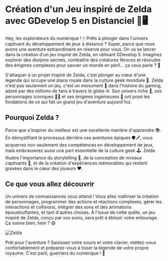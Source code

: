 # Création d'un Jeu inspiré de Zelda avec GDevelop 5 en Distanciel 🏰🖥

Hey, les explorateurs du numérique ! 🖱 Prêts à plonger dans l'univers captivant du développement de jeux à distance ? Super, parce que nous avons une aventure extraordinaire en réserve pour vous. On va se lancer dans la création d'un jeu inspiré de Zelda, en utilisant GDevelop 5. Imaginez explorer des donjons secrets, combattre des créatures féroces et résoudre des énigmes complexes pour sauver un monde en péril... ça vous parle ? 🌌

S'attaquer à un projet inspiré de Zelda, c'est plonger au cœur d'une légende qui occupe une place royale dans la culture geek mondiale 🌟. Zelda n'est pas seulement un jeu, c'est un monument 🏰 dans l'histoire du gaming, adoré par des millions de fans à travers le globe 🌐. Son univers riche 🌲, ses personnages iconiques 🧝‍♂️ et ses énigmes ingénieuses 🤔 ont posé les fondations de ce qui fait un grand jeu d'aventure aujourd'hui.

## Pourquoi Zelda ? 
Parce que s'inspirer du meilleur est une excellente manière d'apprendre 📚. En démystifiant le processus derrière ces aventures épiques 🛡🗡, vous acquerrez non seulement des compétences en développement de jeux, mais embrasserez aussi une part essentielle de la culture geek 🕹. Zelda illustre l'importance du storytelling 📖, de la conception de niveaux captivants 🌈, et de la création d'expériences mémorables qui restent gravées dans le cœur des joueurs ❤️.

## Ce que vous allez découvrir 
Un univers de connaissances vous attend ! Vous allez maîtriser la création de personnages, programmer des actions et réactions complexes, gérer les interactions et collisions, intégrer des sons et des animations époustouflantes, et tant d'autres choses. À l'issue de cette quête, un jeu inspiré de Zelda, conçu par vos soins, sera prêt à éblouir votre entourage. Ça sonne bien, hein ? 😄

![Zelda](Création-Du-Jeu/Images/Zelda.gif)

Prêt pour l'aventure ? Saisissez votre souris et votre clavier, mettez-vous confortablement et préparez-vous à tisser la légende de votre propre royaume. C'est parti, guerriers du numérique ! 🚀


